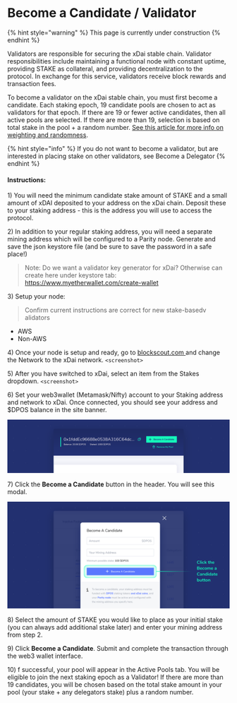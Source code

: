 # Become a Candidate / Validator

{% hint style="warning" %}
This page is currently under construction
{% endhint %}

Validators are responsible for securing the xDai stable chain. Validator responsibilities include maintaining a functional node with constant uptime, providing STAKE as collateral, and providing decentralization to the protocol. In exchange for this service, validators receive block rewards and transaction fees.

To become a validator on the xDai stable chain, you must first become a candidate. Each staking epoch, 19 candidate pools are chosen to act as validators for that epoch. If there are 19 or fewer active candidates, then all active pools are selected. If there are more than 19, selection is based on total stake in the pool + a random number. [See this article for more info on weighting and randomness](https://forum.poa.network/t/reliable-randomness-bringing-on-chain-entropy-to-the-xdai-stable-chain/3015).

{% hint style="info" %}
If you do not want to become a validator, but are interested in placing stake on other validators, see Become a Delegator
{% endhint %}

#### Instructions:

1\) You will need the minimum candidate stake amount of STAKE and a small amount of xDAI deposited to your address on the xDai chain. Deposit these to your staking address - this is the address you will use to access the protocol. 

2\) In addition to your regular staking address, you will need a separate mining address which will be configured to a Parity node. Generate and save the json keystore file \(and be sure to save the password in a safe place!\) 

> Note: Do we want a validator key generator for xDai? Otherwise can create here under keystore tab: https://www.myetherwallet.com/create-wallet

3\) Setup your node:

> Confirm current instructions are correct for new stake-basedv alidators

* AWS
* Non-AWS

4\) Once your node is setup and ready, go to [blockscout.com ](http://blockscout.com/)and change the Network to the xDai network. `<screenshot>`

5\) After you have switched to xDai, select an item from the Stakes dropdown. `<screenshot>`

6\) Set your web3wallet \(Metamask/Nifty\) account to your Staking address and network to xDai. Once connected, you should see your address and $DPOS balance in the site banner.

![](../../.gitbook/assets/candidate_1.png)

7\)  Click the **Become a Candidate** button in the header. You will see this modal.

![](../../.gitbook/assets/candidate_2.png)

8\) Select the amount of STAKE you would like to place as your initial stake \(you can always add additional stake later\) and enter your mining address from step 2.

9\) Click **Become a Candidate**. Submit and complete the transaction through the web3 wallet interface.

10\) f successful, your pool will appear in the Active Pools tab. You will be eligible to join the next staking epoch as a Validator! If there are more than 19 candidates, you will be chosen based on the total stake amount in your pool \(your stake + any delegators stake\) plus a random number.

